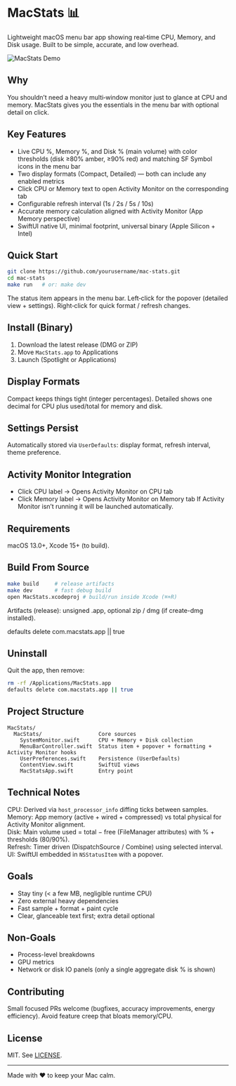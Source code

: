 # MacStats 📊

Lightweight macOS menu bar app showing real‑time CPU, Memory, and Disk usage. Built to be simple, accurate, and low overhead.

![MacStats Demo](assets/demo.gif)

## Why
You shouldn’t need a heavy multi‑window monitor just to glance at CPU and memory. MacStats gives you the essentials in the menu bar with optional detail on click.

## Key Features

* Live CPU %, Memory %, and Disk % (main volume) with color thresholds (disk ≥80% amber, ≥90% red) and matching SF Symbol icons in the menu bar
* Two display formats (Compact, Detailed) — both can include any enabled metrics
* Click CPU or Memory text to open Activity Monitor on the corresponding tab
* Configurable refresh interval (1s / 2s / 5s / 10s)
* Accurate memory calculation aligned with Activity Monitor (App Memory perspective)
* SwiftUI native UI, minimal footprint, universal binary (Apple Silicon + Intel)

## Quick Start

```bash
git clone https://github.com/yourusername/mac-stats.git
cd mac-stats
make run   # or: make dev
```

The status item appears in the menu bar. Left‑click for the popover (detailed view + settings). Right‑click for quick format / refresh changes.

## Install (Binary)
 
1. Download the latest release (DMG or ZIP)
2. Move `MacStats.app` to Applications
3. Launch (Spotlight or Applications)

## Display Formats

Compact keeps things tight (integer percentages). Detailed shows one decimal for CPU plus used/total for memory and disk.

## Settings Persist
 
Automatically stored via `UserDefaults`: display format, refresh interval, theme preference.

## Activity Monitor Integration
 
* Click CPU label → Opens Activity Monitor on CPU tab
* Click Memory label → Opens Activity Monitor on Memory tab
If Activity Monitor isn’t running it will be launched automatically.

## Requirements
 
macOS 13.0+, Xcode 15+ (to build).

## Build From Source

```bash
make build     # release artifacts
make dev       # fast debug build
open MacStats.xcodeproj # build/run inside Xcode (⌘+R)
```

Artifacts (release): unsigned .app, optional zip / dmg (if create-dmg installed).

defaults delete com.macstats.app || true
## Uninstall


 
Quit the app, then remove:

```bash
rm -rf /Applications/MacStats.app
defaults delete com.macstats.app || true
```

## Project Structure

```text
MacStats/
  MacStats/                  Core sources
    SystemMonitor.swift      CPU + Memory + Disk collection
    MenuBarController.swift  Status item + popover + formatting + Activity Monitor hooks
    UserPreferences.swift    Persistence (UserDefaults)
    ContentView.swift        SwiftUI views
    MacStatsApp.swift        Entry point
```

## Technical Notes

CPU: Derived via `host_processor_info` diffing ticks between samples.  
Memory: App memory (active + wired + compressed) vs total physical for Activity Monitor alignment.  
Disk: Main volume used = total − free (FileManager attributes) with % + thresholds (80/90%).  
Refresh: Timer driven (DispatchSource / Combine) using selected interval.  
UI: SwiftUI embedded in `NSStatusItem` with a popover.

## Goals

* Stay tiny (< a few MB, negligible runtime CPU)
* Zero external heavy dependencies
* Fast sample + format + paint cycle
* Clear, glanceable text first; extra detail optional

## Non‑Goals

* Process-level breakdowns
* GPU metrics
* Network or disk IO panels (only a single aggregate disk % is shown)

## Contributing

Small focused PRs welcome (bugfixes, accuracy improvements, energy efficiency). Avoid feature creep that bloats memory/CPU.

## License

MIT. See [LICENSE](LICENSE).

---
Made with ❤️ to keep your Mac calm.
